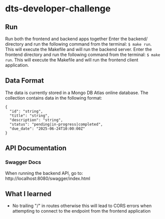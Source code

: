# dts-developer-challenge

## Run
Run both the frontend and backend apps together
Enter the backend/ directory and run the following command from the terminal:  `$ make run`. This will execute the Makefile and will run the backend server.
Enter the frontend directory and run the following command from the terminal:  `$ make run`. This will execute the Makefile and will run the frontend client application.

## Data Format
The data is currently stored in a Mongo DB Atlas online database. The collection contains data in the following format:

```
{
  "id": "string",
  "title": "string", 
  "description": "string",
  "status": "pending|in-progress|completed",
  "due_date": "2025-06-24T10:00:00Z"
}
```

## API Documentation 
### Swagger Docs
When running the backend API, go to: http://localhost:8080/swagger/index.html

## What I learned
- No  trailing "/" in routes otherwise this will lead to CORS errors when attempting to connect to the endpoint from the frontend application